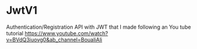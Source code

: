 # JwtV1
Authentication/Registration API with JWT that I made following an You tube tutorial
https://www.youtube.com/watch?v=BVdQ3iuovg0&ab_channel=BoualiAli
